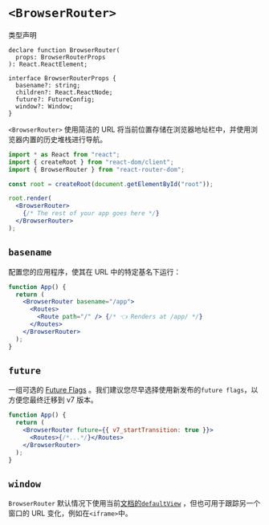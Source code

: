 # `<BrowserRouter>`

类型声明

```tsx
declare function BrowserRouter(
  props: BrowserRouterProps
): React.ReactElement;

interface BrowserRouterProps {
  basename?: string;
  children?: React.ReactNode;
  future?: FutureConfig;
  window?: Window;
}
```

`<BrowserRouter>` 使用简洁的 URL 将当前位置存储在浏览器地址栏中，并使用浏览器内置的历史堆栈进行导航。

```jsx
import * as React from "react";
import { createRoot } from "react-dom/client";
import { BrowserRouter } from "react-router-dom";

const root = createRoot(document.getElementById("root"));

root.render(
  <BrowserRouter>
    {/* The rest of your app goes here */}
  </BrowserRouter>
);
```

## `basename`

配置您的应用程序，使其在 URL 中的特定基名下运行：

```jsx
function App() {
  return (
    <BrowserRouter basename="/app">
      <Routes>
        <Route path="/" /> {/* 👈 Renders at /app/ */}
      </Routes>
    </BrowserRouter>
  );
}
```

## `future`

一组可选的 [Future Flags](https://reactrouter.com/en/main/guides/api-development-strategy) 。我们建议您尽早选择使用新发布的`future flags`，以方便您最终迁移到 v7 版本。

```jsx
function App() {
  return (
    <BrowserRouter future={{ v7_startTransition: true }}>
      <Routes>{/*...*/}</Routes>
    </BrowserRouter>
  );
}
```

## `window`

`BrowserRouter` 默认情况下使用当前[文档的`defaultView`](https://developer.mozilla.org/en-US/docs/Web/API/Document/defaultView) ，但也可用于跟踪另一个窗口的 URL 变化，例如在`<iframe>`中。 
